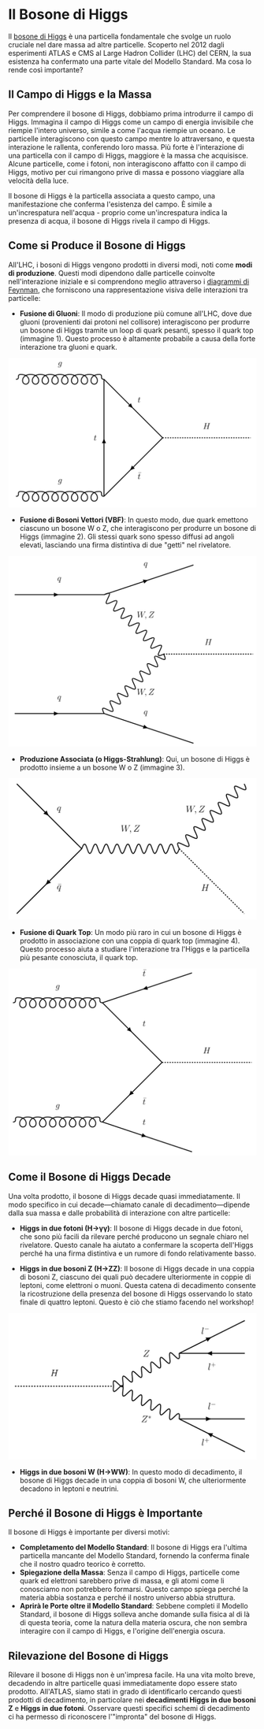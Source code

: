 # Il Bosone di Higgs
Il [bosone di Higgs](http://cds.cern.ch/record/2775211/files/Higgs_Boson.pdf?version=1) è una particella fondamentale che svolge un ruolo cruciale nel dare massa ad altre particelle. Scoperto nel 2012 dagli esperimenti ATLAS e CMS al Large Hadron Collider (LHC) del CERN, la sua esistenza ha confermato una parte vitale del Modello Standard. Ma cosa lo rende così importante?

## Il Campo di Higgs e la Massa
Per comprendere il bosone di Higgs, dobbiamo prima introdurre il campo di Higgs. Immagina il campo di Higgs come un campo di energia invisibile che riempie l'intero universo, simile a come l'acqua riempie un oceano. Le particelle interagiscono con questo campo mentre lo attraversano, e questa interazione le rallenta, conferendo loro massa. Più forte è l'interazione di una particella con il campo di Higgs, maggiore è la massa che acquisisce. Alcune particelle, come i fotoni, non interagiscono affatto con il campo di Higgs, motivo per cui rimangono prive di massa e possono viaggiare alla velocità della luce.

Il bosone di Higgs è la particella associata a questo campo, una manifestazione che conferma l'esistenza del campo. È simile a un'increspatura nell'acqua - proprio come un'increspatura indica la presenza di acqua, il bosone di Higgs rivela il campo di Higgs.

## Come si Produce il Bosone di Higgs
All'LHC, i bosoni di Higgs vengono prodotti in diversi modi, noti come **modi di produzione**. Questi modi dipendono dalle particelle coinvolte nell'interazione iniziale e si comprendono meglio attraverso i [diagrammi di Feynman](https://cds.cern.ch/record/2759490/files/Feynman%20Diagrams%20-%20ATLAS%20Cheat%20Sheet.pdf), che forniscono una rappresentazione visiva delle interazioni tra particelle:

- **Fusione di Gluoni**: Il modo di produzione più comune all'LHC, dove due gluoni (provenienti dai protoni nel collisore) interagiscono per produrre un bosone di Higgs tramite un loop di quark pesanti, spesso il quark top (immagine 1). Questo processo è altamente probabile a causa della forte interazione tra gluoni e quark.

![Immagine 1: Produzione del bosone di Higgs dalla fusione di gluoni.](images/ggH.png)

- **Fusione di Bosoni Vettori (VBF)**: In questo modo, due quark emettono ciascuno un bosone W o Z, che interagiscono per produrre un bosone di Higgs (immagine 2). Gli stessi quark sono spesso diffusi ad angoli elevati, lasciando una firma distintiva di due "getti" nel rivelatore.

![Immagine 2: Produzione del bosone di Higgs dalla fusione di bosoni vettori.](images/VBFH.png)

- **Produzione Associata (o Higgs-Strahlung)**: Qui, un bosone di Higgs è prodotto insieme a un bosone W o Z (immagine 3).

![Immagine 3: Produzione del bosone di Higgs dalla produzione associata.](images/WH.png)

- **Fusione di Quark Top**: Un modo più raro in cui un bosone di Higgs è prodotto in associazione con una coppia di quark top (immagine 4). Questo processo aiuta a studiare l'interazione tra l'Higgs e la particella più pesante conosciuta, il quark top.

![Immagine 4: Produzione del bosone di Higgs dalla fusione di quark top.](images/ttbarfusion.png)

## Come il Bosone di Higgs Decade
Una volta prodotto, il bosone di Higgs decade quasi immediatamente. Il modo specifico in cui decade—chiamato canale di decadimento—dipende dalla sua massa e dalle probabilità di interazione con altre particelle:

- **Higgs in due fotoni (H→γγ)**: Il bosone di Higgs decade in due fotoni, che sono più facili da rilevare perché producono un segnale chiaro nel rivelatore. Questo canale ha aiutato a confermare la scoperta dell'Higgs perché ha una firma distintiva e un rumore di fondo relativamente basso.

- **Higgs in due bosoni Z (H→ZZ)**: Il bosone di Higgs decade in una coppia di bosoni Z, ciascuno dei quali può decadere ulteriormente in coppie di leptoni, come elettroni o muoni. Questa catena di decadimento consente la ricostruzione della presenza del bosone di Higgs osservando lo stato finale di quattro leptoni. Questo è ciò che stiamo facendo nel workshop!

![Immagine 5: Decadimento del bosone di Higgs in due bosoni Z.](images/HZZ_feynman.png)

- **Higgs in due bosoni W (H→WW)**: In questo modo di decadimento, il bosone di Higgs decade in una coppia di bosoni W, che ulteriormente decadono in leptoni e neutrini.

## Perché il Bosone di Higgs è Importante
Il bosone di Higgs è importante per diversi motivi:
- **Completamento del Modello Standard**: Il bosone di Higgs era l'ultima particella mancante del Modello Standard, fornendo la conferma finale che il nostro quadro teorico è corretto.
- **Spiegazione della Massa**: Senza il campo di Higgs, particelle come quark ed elettroni sarebbero prive di massa, e gli atomi come li conosciamo non potrebbero formarsi. Questo campo spiega perché la materia abbia sostanza e perché il nostro universo abbia struttura.
- **Aprirà le Porte oltre il Modello Standard**: Sebbene completi il Modello Standard, il bosone di Higgs solleva anche domande sulla fisica al di là di questa teoria, come la natura della materia oscura, che non sembra interagire con il campo di Higgs, e l'origine dell'energia oscura.

## Rilevazione del Bosone di Higgs
Rilevare il bosone di Higgs non è un'impresa facile. Ha una vita molto breve, decadendo in altre particelle quasi immediatamente dopo essere stato prodotto. All'ATLAS, siamo stati in grado di identificarlo cercando questi prodotti di decadimento, in particolare nei **decadimenti Higgs in due bosoni Z** e **Higgs in due fotoni**. Osservare questi specifici schemi di decadimento ci ha permesso di riconoscere l'"impronta" del bosone di Higgs.